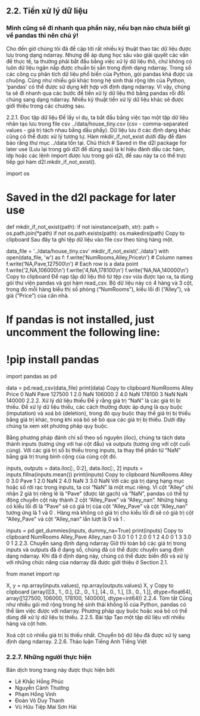## 2.2. Tiền xử lý dữ liệu

### Mình cũng sẽ đi nhanh qua phần này, nếu bạn nào chưa biết gì về pandas thì nên chú ý!

Cho đến giờ chúng tôi đã đề cập tới rất nhiều kỹ thuật thao tác dữ liệu được lưu trong dạng ndarray. Nhưng để áp dụng học sâu vào giải quyết các vấn đề thực tế, ta thường phải bắt đầu bằng việc xử lý dữ liệu thô, chứ không có luôn dữ liệu ngăn nắp được chuẩn bị sẵn trong định dạng ndarray. Trong số các công cụ phân tích dữ liệu phổ biến của Python, gói pandas khá được ưa chuộng. Cũng như nhiều gói khác trong hệ sinh thái rộng lớn của Python, ‘pandas’ có thể được sử dụng kết hợp với định dạng ndarray. Vì vậy, chúng ta sẽ đi nhanh qua các bước để tiền xử lý dữ liệu thô bằng pandas rồi đổi chúng sang dạng ndarray. Nhiều kỹ thuật tiền xử lý dữ liệu khác sẽ được giới thiệu trong các chương sau.

2.2.1. Đọc tập dữ liệu
Để lấy ví dụ, ta bắt đầu bằng việc tạo một tập dữ liệu nhân tạo lưu trong file csv ../data/house_tiny.csv (csv - comma-separated values - giá trị tách nhau bằng dấu phẩy). Dữ liệu lưu ở các định dạng khác cũng có thể được xử lý tương tự. Hàm mkdir_if_not_exist dưới đây để đảm bảo rằng thư mục ../data tồn tại. Chú thích # Saved in the d2l package for later use (Lưu lại trong gói d2l để dùng sau) là kí hiệu đánh dấu các hàm, lớp hoặc các lệnh import được lưu trong gói d2l, để sau này ta có thể trực tiếp gọi hàm d2l.mkdir_if_not_exist().

import os

# Saved in the d2l package for later use
def mkdir_if_not_exist(path):
    if not isinstance(path, str):
        path = os.path.join(*path)
    if not os.path.exists(path):
        os.makedirs(path)
Copy to clipboard
Sau đây ta ghi tệp dữ liệu vào file csv theo từng hàng một.

data_file = '../data/house_tiny.csv'
mkdir_if_not_exist('../data')
with open(data_file, 'w') as f:
    f.write('NumRooms,Alley,Price\n')  # Column names
    f.write('NA,Pave,127500\n')  # Each row is a data point
    f.write('2,NA,106000\n')
    f.write('4,NA,178100\n')
    f.write('NA,NA,140000\n')
Copy to clipboard
Để nạp tập dữ liệu thô từ tệp csv vừa được tạo ra, ta dùng gói thư viện pandas và gọi hàm read_csv. Bộ dữ liệu này có  4  hàng và  3  cột, trong đó mỗi hàng biểu thị số phòng (“NumRooms”), kiểu lối đi (“Alley”), và giá (“Price”) của căn nhà.

# If pandas is not installed, just uncomment the following line:
# !pip install pandas
import pandas as pd

data = pd.read_csv(data_file)
print(data)
Copy to clipboard
   NumRooms Alley   Price
0       NaN  Pave  127500
1       2.0   NaN  106000
2       4.0   NaN  178100
3       NaN   NaN  140000
2.2.2. Xử lý dữ liệu thiếu
Để ý rằng giá trị “NaN” là các giá trị bị thiếu. Để xử lý dữ liệu thiếu, các cách thường được áp dụng là quy buộc (imputation) và xoá bỏ (deletion), trong đó quy buộc thay thế giá trị bị thiếu bằng giá trị khác, trong khi xoá bỏ sẽ bỏ qua các giá trị bị thiếu. Dưới đây chúng ta xem xét phương pháp quy buộc.

Bằng phương pháp đánh chỉ số theo số nguyên (iloc), chúng ta tách data thành inputs (tương ứng với hai cột đầu) và outputs (tương ứng với cột cuối cùng). Với các giá trị số bị thiếu trong inputs, ta thay thế phần tử “NaN” bằng giá trị trung bình cộng của cùng cột đó.

inputs, outputs = data.iloc[:, 0:2], data.iloc[:, 2]
inputs = inputs.fillna(inputs.mean())
print(inputs)
Copy to clipboard
   NumRooms Alley
0       3.0  Pave
1       2.0   NaN
2       4.0   NaN
3       3.0   NaN
Với các giá trị dạng hạng mục hoặc số rời rạc trong inputs, ta coi “NaN” là một mục riêng. Vì cột “Alley” chỉ nhận 2 giá trị riêng lẻ là “Pave” (được lát gạch) và “NaN”, pandas có thể tự động chuyển cột này thành 2 cột “Alley_Pave” và “Alley_nan”. Những hàng có kiểu lối đi là “Pave” sẽ có giá trị của cột “Alley_Pave” và cột “Alley_nan” tương ứng là  1  và  0 . Hàng mà không có giá trị cho kiểu lối đi sẽ có giá trị cột “Alley_Pave” và cột “Alley_nan” lần lượt là  0  và  1 .

inputs = pd.get_dummies(inputs, dummy_na=True)
print(inputs)
Copy to clipboard
   NumRooms  Alley_Pave  Alley_nan
0       3.0           1          0
1       2.0           0          1
2       4.0           0          1
3       3.0           0          1
2.2.3. Chuyển sang định dạng ndarray
Giờ thì toàn bộ các giá trị trong inputs và outputs đã ở dạng số, chúng đã có thể được chuyển sang định dạng ndarray. Khi đã ở định dạng này, chúng có thể được biến đổi và xử lý với những chức năng của ndarray đã được giới thiệu ở Section 2.1.

from mxnet import np

X, y = np.array(inputs.values), np.array(outputs.values)
X, y
Copy to clipboard
(array([[3., 1., 0.],
        [2., 0., 1.],
        [4., 0., 1.],
        [3., 0., 1.]], dtype=float64),
 array([127500, 106000, 178100, 140000], dtype=int64))
2.2.4. Tóm tắt
Cũng như nhiều gói mở rộng trong hệ sinh thái khổng lồ của Python, pandas có thể làm việc được với ndarray.
Phương pháp quy buộc hoặc xoá bỏ có thể dùng để xử lý dữ liệu bị thiếu.
2.2.5. Bài tập
Tạo một tập dữ liệu với nhiều hàng và cột hơn.

Xoá cột có nhiều giá trị bị thiếu nhất.
Chuyển bộ dữ liệu đã được xử lý sang định dạng ndarray.
2.2.6. Thảo luận
Tiếng Anh
Tiếng Việt

### 2.2.7. Những người thực hiện
Bản dịch trong trang này được thực hiện bởi:

- Lê Khắc Hồng Phúc
- Nguyễn Cảnh Thướng
- Phạm Hồng Vinh
- Đoàn Võ Duy Thanh
- Vũ Hữu Tiệp
Mai Sơn Hải
